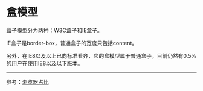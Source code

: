 # 盒模型

盒子模型分为两种：W3C盒子和IE盒子。

IE盒子是border-box，普通盒子的宽度只包括content。



另外，在IE8以及以上已向标准看齐，它的盒模型属于普通盒子。目前仍然有0.5%的用户在使用IE8以及以下版本。

---

参考：[浏览器占比](https://www.yuque.com/shijiatongxue/web/dmylce)

